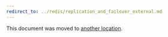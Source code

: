 ```yaml
---
redirect_to: ../redis/replication_and_failover_external.md
---
```


This document was moved to [another location](../redis/replication_and_failover_external.md).

